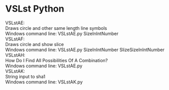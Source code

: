 # VSLst Python

VSLstAE: <br />
Draws circle and other same length line symbols <br />
Windows command line: VSLstAE.py SizeInIntNumber <br />
VSLstAF: <br />
Draws circle and show slice <br />
Windows command line: VSLstAE.py SizeInIntNumber SlizeSizeInIntNumber <br />
VSLstAH:<br />
How Do I Find All Possibilities Of A Combination? <br />
Windows command line: VSLstAE.py <br />
VSLstAK: <br />
String input to sha1 <br />
Windows command line: VSLstAK.py<br />
